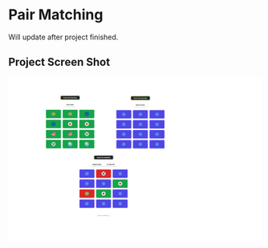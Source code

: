 # Pair Matching

Will update after project finished.

## Project Screen Shot

![Screenshot](ss.png)
